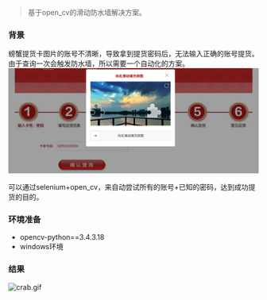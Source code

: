 > 基于open_cv的滑动防水墙解决方案。

### 背景

螃蟹提货卡图片的账号不清晰，导致拿到提货密码后，无法输入正确的账号提货。由于查询一次会触发防水墙，所以需要一个自动化的方案。
![water_wall.png](img/water_wall.png)

可以通过selenium+open_cv，来自动尝试所有的账号+已知的密码，达到成功提货的目的。

### 环境准备

- opencv-python==3.4.3.18
- windows环境

### 结果

![crab.gif](img/crab.gif)